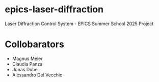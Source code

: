 # epics-laser-diffraction
Laser Diffraction Control System - EPICS Summer School 2025 Project

# Collobarators
- Magnus Meier
- Claudia Panza 
- Jonas Dube
- Alessandro Del Vecchio
